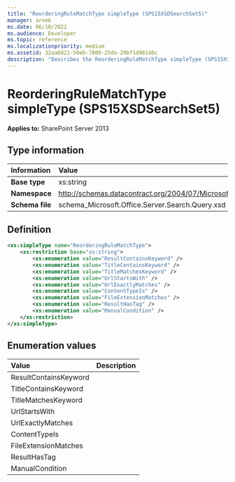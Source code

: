 ```yaml
---
title: "ReorderingRuleMatchType simpleType (SPS15XSDSearchSet5)"
manager: arnek
ms.date: 06/10/2022
ms.audience: Developer
ms.topic: reference
ms.localizationpriority: medium
ms.assetid: 32aa6821-50eb-7809-25de-29bf1d98146c
description: "Describes the ReorderingRuleMatchType simpleType (SPS15XSDSearchSet5). Applies to SharePoint Server 2013."
---
```


# ReorderingRuleMatchType simpleType (SPS15XSDSearchSet5)



 **Applies to:** SharePoint Server 2013

## Type information

|Information|Value|
|:-----|:-----|
|**Base type** <br/> |xs:string  <br/> |
|**Namespace** <br/> |http://schemas.datacontract.org/2004/07/Microsoft.Office.Server.Search.Query  <br/> |
|**Schema file** <br/> |schema_Microsoft.Office.Server.Search.Query.xsd  <br/> |

## Definition

```XML
<xs:simpleType name="ReorderingRuleMatchType">
    <xs:restriction base="xs:string">
        <xs:enumeration value="ResultContainsKeyword" />
        <xs:enumeration value="TitleContainsKeyword" />
        <xs:enumeration value="TitleMatchesKeyword" />
        <xs:enumeration value="UrlStartsWith" />
        <xs:enumeration value="UrlExactlyMatches" />
        <xs:enumeration value="ContentTypeIs" />
        <xs:enumeration value="FileExtensionMatches" />
        <xs:enumeration value="ResultHasTag" />
        <xs:enumeration value="ManualCondition" />
    </xs:restriction>
</xs:simpleType>

```

## Enumeration values

|**Value**|**Description**|
|:-----|:-----|
|ResultContainsKeyword  <br/> ||
|TitleContainsKeyword  <br/> ||
|TitleMatchesKeyword  <br/> ||
|UrlStartsWith  <br/> ||
|UrlExactlyMatches  <br/> ||
|ContentTypeIs  <br/> ||
|FileExtensionMatches  <br/> ||
|ResultHasTag  <br/> ||
|ManualCondition  <br/> ||
